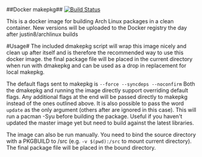 ##Docker makepkg##
[![Build Status](https://jenkins.dray.be/buildStatus/icon?job=docker_makepkg)](https://jenkins.dray.be/job/docker_makepkg)

This is a docker image for building Arch Linux packages in a clean container. New versions will be uploaded to the Docker registry the day after justin8/archlinux builds

#Usage#
The included dmakepkg script will wrap this image nicely and clean up after itself and is therefore the recommended way to use this docker image.
the final package file will be placed in the current directory when run with dmakepkg and can be used as a drop in replacement for local makepkg.

The default flags sent to makepkg is `--force --syncdeps --noconfirm`
Both the dmakepkg and running the image directly support overriding default flags. Any additional flags at the end will be passed directly to makepkg instead of the ones outlined above.
It is also possible to pass the word `update` as the only argument (others after are ignored in this case). This will run a pacman -Syu before building the package. Useful if you haven't updated the master image yet but need to build against the latest libraries.

The image can  also be run manually. You need to bind the source directory with a PKGBUILD to /src (e.g. `-v $(pwd):/src` to mount current directory). The final package file will be placed in the bound directory.
